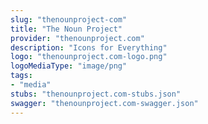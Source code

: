```yaml
---
slug: "thenounproject-com"
title: "The Noun Project"
provider: "thenounproject.com"
description: "Icons for Everything"
logo: "thenounproject.com-logo.png"
logoMediaType: "image/png"
tags:
- "media"
stubs: "thenounproject.com-stubs.json"
swagger: "thenounproject.com-swagger.json"
---
```

